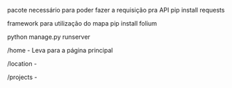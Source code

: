 pacote necessário para poder fazer a requisição pra API
pip install requests

framework para utilização do mapa
pip install folium


python manage.py runserver 

/home - Leva para a página principal

/location - 

/projects - 
